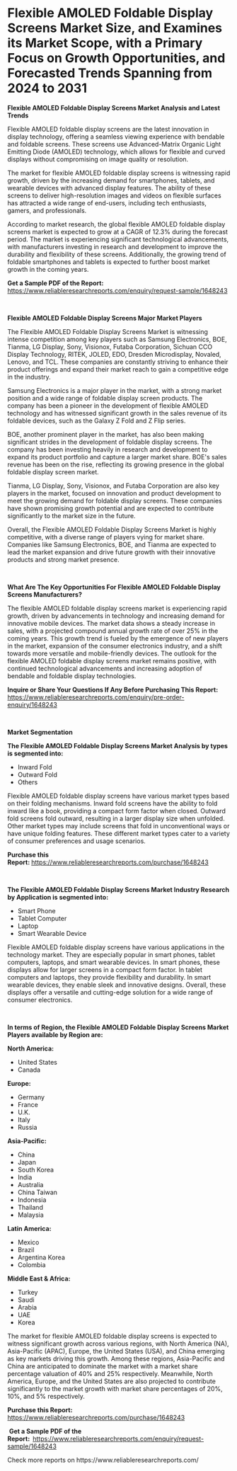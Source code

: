 <p><h1>Flexible AMOLED Foldable Display Screens Market Size, and Examines its Market Scope, with a Primary Focus on Growth Opportunities, and Forecasted Trends Spanning from 2024 to 2031</h1></p><p><strong>Flexible AMOLED Foldable Display Screens Market Analysis and Latest Trends</strong></p>
<p><p>Flexible AMOLED foldable display screens are the latest innovation in display technology, offering a seamless viewing experience with bendable and foldable screens. These screens use Advanced-Matrix Organic Light Emitting Diode (AMOLED) technology, which allows for flexible and curved displays without compromising on image quality or resolution.</p><p>The market for flexible AMOLED foldable display screens is witnessing rapid growth, driven by the increasing demand for smartphones, tablets, and wearable devices with advanced display features. The ability of these screens to deliver high-resolution images and videos on flexible surfaces has attracted a wide range of end-users, including tech enthusiasts, gamers, and professionals.</p><p>According to market research, the global flexible AMOLED foldable display screens market is expected to grow at a CAGR of 12.3% during the forecast period. The market is experiencing significant technological advancements, with manufacturers investing in research and development to improve the durability and flexibility of these screens. Additionally, the growing trend of foldable smartphones and tablets is expected to further boost market growth in the coming years.</p></p>
<p><strong>Get a Sample PDF of the Report:&nbsp;</strong> <a href="https://www.reliableresearchreports.com/enquiry/request-sample/1648243">https://www.reliableresearchreports.com/enquiry/request-sample/1648243</a></p>
<p>&nbsp;</p>
<p><strong>Flexible AMOLED Foldable Display Screens Major Market Players</strong></p>
<p><p>The Flexible AMOLED Foldable Display Screens Market is witnessing intense competition among key players such as Samsung Electronics, BOE, Tianma, LG Display, Sony, Visionox, Futaba Corporation, Sichuan CCO Display Technology, RITEK, JOLED, EDO, Dresden Microdisplay, Novaled, Lenovo, and TCL. These companies are constantly striving to enhance their product offerings and expand their market reach to gain a competitive edge in the industry.</p><p>Samsung Electronics is a major player in the market, with a strong market position and a wide range of foldable display screen products. The company has been a pioneer in the development of flexible AMOLED technology and has witnessed significant growth in the sales revenue of its foldable devices, such as the Galaxy Z Fold and Z Flip series.</p><p>BOE, another prominent player in the market, has also been making significant strides in the development of foldable display screens. The company has been investing heavily in research and development to expand its product portfolio and capture a larger market share. BOE's sales revenue has been on the rise, reflecting its growing presence in the global foldable display screen market.</p><p>Tianma, LG Display, Sony, Visionox, and Futaba Corporation are also key players in the market, focused on innovation and product development to meet the growing demand for foldable display screens. These companies have shown promising growth potential and are expected to contribute significantly to the market size in the future.</p><p>Overall, the Flexible AMOLED Foldable Display Screens Market is highly competitive, with a diverse range of players vying for market share. Companies like Samsung Electronics, BOE, and Tianma are expected to lead the market expansion and drive future growth with their innovative products and strong market presence.</p></p>
<p>&nbsp;</p>
<p><strong>What Are The Key Opportunities For Flexible AMOLED Foldable Display Screens Manufacturers?</strong></p>
<p><p>The flexible AMOLED foldable display screens market is experiencing rapid growth, driven by advancements in technology and increasing demand for innovative mobile devices. The market data shows a steady increase in sales, with a projected compound annual growth rate of over 25% in the coming years. This growth trend is fueled by the emergence of new players in the market, expansion of the consumer electronics industry, and a shift towards more versatile and mobile-friendly devices. The outlook for the flexible AMOLED foldable display screens market remains positive, with continued technological advancements and increasing adoption of bendable and foldable display technologies.</p></p>
<p><strong>Inquire or Share Your Questions If Any Before Purchasing This Report:</strong> <a href="https://www.reliableresearchreports.com/enquiry/pre-order-enquiry/1648243">https://www.reliableresearchreports.com/enquiry/pre-order-enquiry/1648243</a></p>
<p>&nbsp;</p>
<p><strong>Market Segmentation</strong></p>
<p><strong>The Flexible AMOLED Foldable Display Screens Market Analysis by types is segmented into:</strong></p>
<p><ul><li>Inward Fold</li><li>Outward Fold</li><li>Others</li></ul></p>
<p><p>Flexible AMOLED foldable display screens have various market types based on their folding mechanisms. Inward fold screens have the ability to fold inward like a book, providing a compact form factor when closed. Outward fold screens fold outward, resulting in a larger display size when unfolded. Other market types may include screens that fold in unconventional ways or have unique folding features. These different market types cater to a variety of consumer preferences and usage scenarios.</p></p>
<p><strong>Purchase this Report:&nbsp;</strong><a href="https://www.reliableresearchreports.com/purchase/1648243">https://www.reliableresearchreports.com/purchase/1648243</a></p>
<p>&nbsp;</p>
<p><strong>The Flexible AMOLED Foldable Display Screens Market Industry Research by Application is segmented into:</strong></p>
<p><ul><li>Smart Phone</li><li>Tablet Computer</li><li>Laptop</li><li>Smart Wearable Device</li></ul></p>
<p><p>Flexible AMOLED foldable display screens have various applications in the technology market. They are especially popular in smart phones, tablet computers, laptops, and smart wearable devices. In smart phones, these displays allow for larger screens in a compact form factor. In tablet computers and laptops, they provide flexibility and durability. In smart wearable devices, they enable sleek and innovative designs. Overall, these displays offer a versatile and cutting-edge solution for a wide range of consumer electronics.</p></p>
<p>&nbsp;</p>
<p><strong>In terms of Region, the Flexible AMOLED Foldable Display Screens Market Players available by Region are:</strong></p>
<p>
    <p> <strong> North America: </strong>
        <ul>
            <li>United States</li>
            <li>Canada</li>
        </ul>
        </p> 
    <p> <strong> Europe: </strong>
        <ul>
            <li>Germany</li>
            <li>France</li>
            <li>U.K.</li>
            <li>Italy</li>
            <li>Russia</li>
        </ul>
        </p> 
    <p> <strong> Asia-Pacific: </strong>
        <ul>
            <li>China</li>
            <li>Japan</li>
            <li>South Korea</li>
            <li>India</li>
            <li>Australia</li>
            <li>China Taiwan</li>
            <li>Indonesia</li>
            <li>Thailand</li>
            <li>Malaysia</li>
        </ul>
        </p> 
    <p> <strong> Latin America: </strong>
        <ul>
            <li>Mexico</li>
            <li>Brazil</li>
            <li>Argentina Korea</li>
            <li>Colombia</li>
        </ul>
        </p> 
    <p> <strong> Middle East & Africa: </strong>
        <ul>
            <li>Turkey</li>
            <li>Saudi</li>
            <li>Arabia</li>
            <li>UAE</li>
            <li>Korea</li>
        </ul>
    </p>
    </p>
<p><p>The market for flexible AMOLED foldable display screens is expected to witness significant growth across various regions, with North America (NA), Asia-Pacific (APAC), Europe, the United States (USA), and China emerging as key markets driving this growth. Among these regions, Asia-Pacific and China are anticipated to dominate the market with a market share percentage valuation of 40% and 25% respectively. Meanwhile, North America, Europe, and the United States are also projected to contribute significantly to the market growth with market share percentages of 20%, 10%, and 5% respectively.</p></p>
<p><strong>Purchase this Report: </strong><a href="https://www.reliableresearchreports.com/purchase/1648243">https://www.reliableresearchreports.com/purchase/1648243</a></p>
<p>&nbsp;<strong>Get a Sample PDF of the Report:&nbsp;&nbsp;</strong><a href="https://www.reliableresearchreports.com/enquiry/request-sample/1648243">https://www.reliableresearchreports.com/enquiry/request-sample/1648243</a></p>
<p><strong></strong></p>
<p>Check more reports on https://www.reliableresearchreports.com/</p>